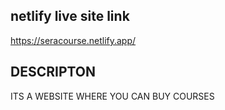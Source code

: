 
## netlify live site link

https://seracourse.netlify.app/


## DESCRIPTON

ITS A WEBSITE WHERE YOU CAN BUY COURSES
